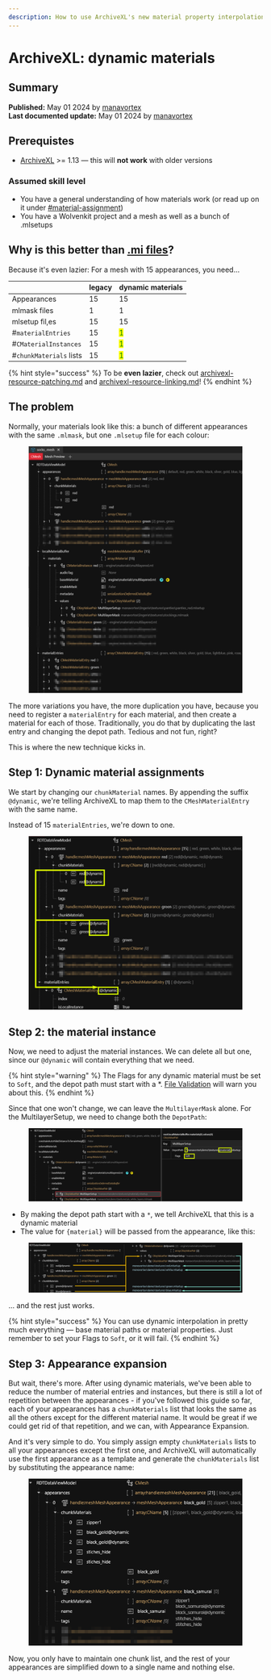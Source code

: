 ```yaml
---
description: How to use ArchiveXL's new material property interpolation
---
```


# ArchiveXL: dynamic materials

## Summary

**Published:** May 01 2024 by [manavortex](https://app.gitbook.com/u/NfZBoxGegfUqB33J9HXuCs6PVaC3 "mention")\
**Last documented update:** May 01 2024 by [manavortex](https://app.gitbook.com/u/NfZBoxGegfUqB33J9HXuCs6PVaC3 "mention")

## Prerequistes

* [ArchiveXL](https://www.nexusmods.com/cyberpunk2077/mods/4198) >= 1.13 — this will **not work** with older versions

### Assumed skill level

* You have a general understanding of how materials work (or read up on it under [#material-assignment](../../for-mod-creators-theory/files-and-what-they-do/3d-objects-.mesh-files/#material-assignment "mention"))
* You have a Wolvenkit project and a mesh as well as a bunch of .mlsetups

## Why is this better than [.mi files](../../for-mod-creators-theory/files-and-what-they-do/materials/re-using-materials-.mi.md)?

Because it's even lazier: For a mesh with 15 appearances, you need...



|                         | legacy | dynamic materials                   |
| ----------------------- | ------ | ----------------------------------- |
| Appearances             | 15     | 15                                  |
| mlmask files            | 1      | 1                                   |
| mlsetup fil,es          | 15     | 15                                  |
| #`materialEntries`      | 15     | <mark style="color:green;">1</mark> |
| #`CMaterialInstances`   | 15     | <mark style="color:green;">1</mark> |
| #`chunkMaterials` lists | 15     | <mark style="color:green;">1</mark> |

{% hint style="success" %}
To be **even lazier**, check out [archivexl-resource-patching.md](../../for-mod-creators-theory/core-mods-explained/archivexl/archivexl-resource-patching.md "mention") and [archivexl-resource-linking.md](../../for-mod-creators-theory/core-mods-explained/archivexl/archivexl-resource-linking.md "mention")!
{% endhint %}

## The problem

Normally, your materials look like this: a bunch of different appearances with the same `.mlmask`, but one `.mlsetup` file for each colour:

<figure><img src="../../.gitbook/assets/archivexl_non-dynamic_materials.png" alt=""><figcaption></figcaption></figure>

The more variations you have, the more duplication you have, because you need to register a `materialEntry`  for each material, and then create a material for each of those. Traditionally, you do that by duplicating the last entry and changing the depot path. Tedious and not fun, right?

This is where the new technique kicks in.

## Step 1: Dynamic material assignments

We start by changing our `chunkMaterial` names. By appending the suffix `@dynamic`, we're telling ArchiveXL to map them to the `CMeshMaterialEntry` with the same name.

Instead of 15 `materialEntries`, we're down to one.

<figure><img src="../../.gitbook/assets/archivexl_dynamic_materials_the_instance" alt=""><figcaption></figcaption></figure>

## Step 2: the material instance

Now, we need to adjust the material instances. We can delete all but one, since our `@dynamic` will contain everything that we need.&#x20;

{% hint style="warning" %}
The Flags for any dynamic material must be set to `Soft`, and the depot path must start with a \*. [File Validation](https://app.gitbook.com/s/-MP\_ozZVx2gRZUPXkd4r/wolvenkit-app/file-validation) will warn you about this.
{% endhint %}

Since that one won't change, we can leave the `MultilayerMask` alone. For the MultilayerSetup, we need to change both the `DepotPath`:

<figure><img src="../../.gitbook/assets/image (321).png" alt=""><figcaption></figcaption></figure>

* By making the depot path start with a `*`, we tell ArchiveXL that this is a dynamic material
* The value for `{material}` will be passed from the appearance, like this:

<figure><img src="../../.gitbook/assets/image (322).png" alt=""><figcaption></figcaption></figure>

... and the rest just works.

{% hint style="success" %}
You can use dynamic interpolation in pretty much everything — base material paths or material properties. Just remember to set your Flags to `Soft`, or it will fail.
{% endhint %}

## Step 3: Appearance expansion

But wait, there's more. After using dynamic materials, we've been able to reduce the number of material entries and instances, but there is still a lot of repetition between the appearances - if you've followed this guide so far, each of your appearances has a `chunkMaterials` list that looks the same as all the others except for the different material name. It would be great if we could get rid of that repetition, and we can, with Appearance Expansion.

And it's very simple to do. You simply assign empty `chunkMaterials` lists to all your appearances except the first one, and ArchiveXL will automatically use the first appearance as a template and generate the `chunkMaterials` list by substituting the appearance name:

<div align="left">

<figure><img src="../../.gitbook/assets/archiveXL_appearance_expansion.png" alt=""><figcaption></figcaption></figure>

</div>

Now, you only have to maintain one chunk list, and the rest of your appearances are simplified down to a single name and nothing else.
